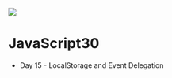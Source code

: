 ﻿![](https://javascript30.com/images/JS3-social-share.png)

# JavaScript30

* Day  15 - LocalStorage and Event Delegation
